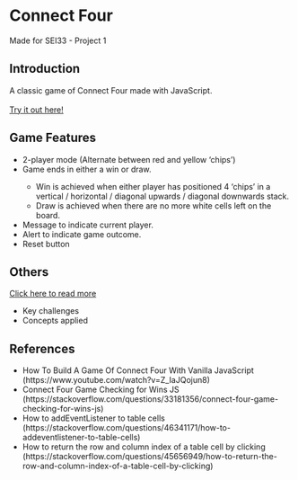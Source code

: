 # Connect Four
Made for SEI33 - Project 1

<h2>Introduction</h2>
A classic game of Connect Four made with JavaScript.
<br>
<br><a href="https://connect-four-sg.herokuapp.com/" target="_blank">Try it out here!</a>

<h2>Game Features</h2>
<ul>
<li>2-player mode (Alternate between red and yellow ‘chips’)</li>
<li>Game ends in either a win or draw. </li>
<ul>
<li>Win is achieved when either player has positioned 4 ‘chips’ in a vertical / horizontal / diagonal upwards / diagonal downwards stack.</li>
<li>Draw is achieved when there are no more white cells left on the board.</li>
</ul>
<li>Message to indicate current player. </li>
<li>Alert to indicate game outcome.</li>
<li>Reset button</li>
</ul>

<h2>Others</h2>
<a href="https://github.com/muiboonyang/connect-four/tree/main/slides" target="_blank">Click here to read more</a>
<ul>
<li>Key challenges 
<li>Concepts applied
</ul>

<h2>References</h2>
<ul>
<li>How To Build A Game Of Connect Four With Vanilla JavaScript (https://www.youtube.com/watch?v=Z_IaJQojun8) </li>
<li>Connect Four Game Checking for Wins JS (https://stackoverflow.com/questions/33181356/connect-four-game-checking-for-wins-js)</li>
<li>How to addEventListener to table cells (https://stackoverflow.com/questions/46341171/how-to-addeventlistener-to-table-cells)</li>
<li>How to return the row and column index of a table cell by clicking (https://stackoverflow.com/questions/45656949/how-to-return-the-row-and-column-index-of-a-table-cell-by-clicking)</li>
</ul>
